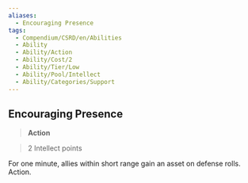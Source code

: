 ```yaml
---
aliases:
  - Encouraging Presence
tags:
  - Compendium/CSRD/en/Abilities
  - Ability
  - Ability/Action
  - Ability/Cost/2
  - Ability/Tier/Low
  - Ability/Pool/Intellect
  - Ability/Categories/Support
---
```

  
    
## Encouraging Presence    
>**Action**    
>2 Intellect points  
    
For one minute, allies within short range gain an asset on defense rolls. Action.